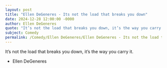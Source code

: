 ```yaml
---
layout: post
title: "Ellen DeGeneres - Its not the load that breaks you down"
date: 2024-12-28 12:00:00 -0000
author: Ellen DeGeneres
quote: "It’s not the load that breaks you down, it’s the way you carry it."
subject: Comedy
permalink: /Comedy/Ellen DeGeneres/Ellen DeGeneres - Its not the load that breaks you down
---
```


It’s not the load that breaks you down, it’s the way you carry it.

- Ellen DeGeneres

